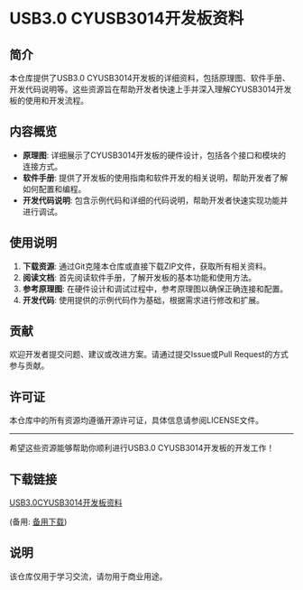 # USB3.0 CYUSB3014开发板资料

## 简介

本仓库提供了USB3.0 CYUSB3014开发板的详细资料，包括原理图、软件手册、开发代码说明等。这些资源旨在帮助开发者快速上手并深入理解CYUSB3014开发板的使用和开发流程。

## 内容概览

- **原理图**: 详细展示了CYUSB3014开发板的硬件设计，包括各个接口和模块的连接方式。
- **软件手册**: 提供了开发板的使用指南和软件开发的相关说明，帮助开发者了解如何配置和编程。
- **开发代码说明**: 包含示例代码和详细的代码说明，帮助开发者快速实现功能并进行调试。

## 使用说明

1. **下载资源**: 通过Git克隆本仓库或直接下载ZIP文件，获取所有相关资料。
2. **阅读文档**: 首先阅读软件手册，了解开发板的基本功能和使用方法。
3. **参考原理图**: 在硬件设计和调试过程中，参考原理图以确保正确连接和配置。
4. **开发代码**: 使用提供的示例代码作为基础，根据需求进行修改和扩展。

## 贡献

欢迎开发者提交问题、建议或改进方案。请通过提交Issue或Pull Request的方式参与贡献。

## 许可证

本仓库中的所有资源均遵循开源许可证，具体信息请参阅LICENSE文件。

---

希望这些资源能够帮助你顺利进行USB3.0 CYUSB3014开发板的开发工作！

## 下载链接
[USB3.0CYUSB3014开发板资料](https://pan.quark.cn/s/110620780290) 

(备用: [备用下载](https://pan.baidu.com/s/1HZy2ahK1PpKF6tFwnp-8BQ?pwd=1234))

## 说明

该仓库仅用于学习交流，请勿用于商业用途。

